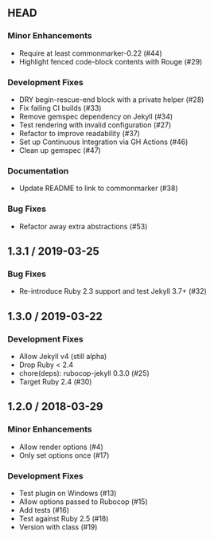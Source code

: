 ## HEAD

### Minor Enhancements

  * Require at least commonmarker-0.22 (#44)
  * Highlight fenced code-block contents with Rouge (#29)

### Development Fixes

  * DRY begin-rescue-end block with a private helper (#28)
  * Fix failing CI builds (#33)
  * Remove gemspec dependency on Jekyll (#34)
  * Test rendering with invalid configuration (#27)
  * Refactor to improve readability (#37)
  * Set up Continuous Integration via GH Actions (#46)
  * Clean up gemspec (#47)

### Documentation

  * Update README to link to commonmarker (#38)

### Bug Fixes

  * Refactor away extra abstractions (#53)

## 1.3.1 / 2019-03-25

### Bug Fixes

  * Re-introduce Ruby 2.3 support and test Jekyll 3.7+ (#32)

## 1.3.0 / 2019-03-22

### Development Fixes

  * Allow Jekyll v4 (still alpha)
  * Drop Ruby < 2.4
  * chore(deps): rubocop-jekyll 0.3.0 (#25)
  * Target Ruby 2.4 (#30)

## 1.2.0 / 2018-03-29

### Minor Enhancements

  * Allow render options (#4)
  * Only set options once (#17)

### Development Fixes

  * Test plugin on Windows (#13)
  * Allow options passed to Rubocop (#15)
  * Add tests (#16)
  * Test against Ruby 2.5 (#18)
  * Version with class (#19)
